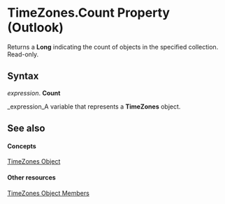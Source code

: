 
# TimeZones.Count Property (Outlook)

Returns a  **Long** indicating the count of objects in the specified collection. Read-only.


## Syntax

 _expression_. **Count**

 _expression_A variable that represents a  **TimeZones** object.


## See also


#### Concepts


 [TimeZones Object](c68f8589-44e9-3c12-45c1-96943fa9bcb7.md)
#### Other resources


 [TimeZones Object Members](b227e782-9290-5a24-b621-9906a713e8cd.md)
